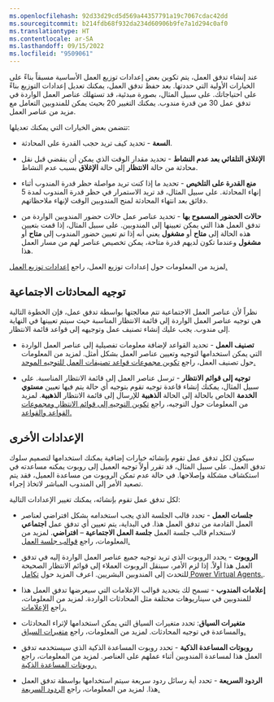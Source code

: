 ```yaml
---
ms.openlocfilehash: 92d33d29cd5d569a44357791a19c7067cdac42dd
ms.sourcegitcommit: b214fdb68f932da234d60906b9fe7a1d294c0af0
ms.translationtype: HT
ms.contentlocale: ar-SA
ms.lasthandoff: 09/15/2022
ms.locfileid: "9509061"
---
```


عند إنشاء تدفق العمل، يتم تكوين بعض إعدادات توزيع العمل الأساسية مسبقاً بناءً على الخيارات الأولية التي حددتها. بعد حفظ تدفق العمل، يمكنك تعديل إعدادات التوزيع بناءً على احتياجاتك. على سبيل المثال، بصورة مبدئية، قد تستهلك عناصر العمل الواردة في تدفق عمل 30 من قدرة مندوب. يمكنك التغيير 20 بحيث يمكن للمندوبين التعامل مع مزيد من عناصر العمل.

تتضمن بعض الخيارات التي يمكنك تعديلها: 

- **السعة** - تحديد كيف تريد حجب القدرة على المحادثة.

- **الإغلاق التلقائي بعد عدم النشاط** - تحديد مقدار الوقت الذي يمكن أن ينقضي قبل نقل محادثة من حالة **الانتظار** إلى حالة **الإغلاق** بسبب عدم النشاط.

- **منع القدرة على التلخيص** - تحديد ما إذا كنت تريد مواصلة حظر قدرة المندوب أثناء إنهاء المحادثة. على سبيل المثال، قد تريد الاستمرار في حظر قدرة المندوب لمدة 5 دقائق بعد انتهاء المحادثة لمنح المندوبين الوقت لإنهاء ملاحظاتهم.  

- **حالات الحضور المسموح بها‬** - تحديد عناصر عمل حالات حضور المندوبين الواردة من تدفق العمل هذا التي يمكن تعيينها إلى المندوبين. على سبيل المثال، إذا قمت بتعيين هذه الحالة إلى **متاح** أو **مشغول** يعني أنه إذا تم تعيين حضور المندوب إلى **متاح** أو **مشغول** وعندما تكون لديهم قدرة متاحة، يمكن تخصيص عناصر لهم من مسار العمل هذا.
 
لمزيد من المعلومات حول إعدادات توزيع العمل، راجع [إعدادات توزيع العمل.](/dynamics365/customer-service/configure-work-classification)

## <a name="route-social-conversations"></a>توجيه المحادثات الاجتماعية

نظراً لأن عناصر العمل الاجتماعية تتم معالجتها بواسطة تدفق عمل، فإن الخطوة التالية هي توجيه عناصر العمل الواردة إلى قائمة الانتظار المناسبة حيث سيتم تعيينها في النهاية إلى مندوب. يجب عليك إنشاء تصنيف عمل وتوجيهه إلى قواعد قائمة الانتظار.

- **تصنيف العمل** - تحديد القواعد لإضافة معلومات تفصيلية إلى عناصر العمل الواردة التي يمكن استخدامها لتوجيه وتعيين عناصر العمل بشكل أمثل. لمزيد من المعلومات حول تصنيف العمل، راجع [تكوين مجموعات قواعد تصنيفات العمل للتوجيه الموحد.](/dynamics365/customer-service/configure-work-classification)

- **توجيه إلى قوائم الانتظار** - ترسل عناصر العمل إلى قائمة الانتظار المناسبة. على سبيل المثال، يمكنك إنشاء قاعدة توجيه تقوم بتوجيه أي حالة يتم فيها تعيين **مستوي الخدمة** الخاص بالحالة إلى الحالة **الذهبية** للإرسال إلى قائمة الانتظار **الذهبية**. لمزيد من المعلومات حول التوجيه، راجع [تكوين التوجيه إلى قوائم الانتظار ومجموعات القواعد والقواعد.](/dynamics365/customer-service/configure-work-classification)
 
## <a name="other-settings"></a>الإعدادات الأخرى

سيكون لكل تدفق عمل تقوم بإنشائه خيارات إضافية يمكنك استخدامها لتصميم سلوك تدفق العمل. على سبيل المثال، قد تقرر أولاً توجيه العميل إلى روبوت يمكنه مساعدته في استكشاف مشكلة وإصلاحها. في حالة عدم تمكن الروبوت من مساعدة العميل، فقد يتم تصعيد الأمر إلى المندوب المباشر لاتخاذ إجراء.

لكل تدفق عمل تقوم بإنشائه، يمكنك تغيير الإعدادات التالية:  

- **جلسات العمل** - تحدد قالب الجلسة الذي يجب استخدامه بشكل افتراضي لعناصر العمل القادمة من تدفق العمل هذا. في البداية، يتم تعيين أي تدفق عمل **اجتماعي** لاستخدام قالب جلسة العمل **جلسة العمل الاجتماعية** – **افتراضي**. لمزيد من المعلومات، راجع [قوالب جلسة العمل.](/dynamics365/app-profile-manager/session-templates?tabs=customerserviceadmincenter)

- **الروبوت** - يحدد الروبوت الذي تريد توجيه جميع عناصر العمل الواردة إليه في تدفق العمل هذا أولاً.  إذا لزم الأمر، سينقل الروبوت العملاء إلى قوائم الانتظار الصحيحة للتحدث إلى المندوبين البشريين. اعرف المزيد حول [تكامل Power Virtual Agents.](/training/modules/omnichannel-power-virtual-agents/).

- **‏‫إعلامات المندوب‬** - تسمح لك بتحديد قوالب الإعلامات التي سيعرضها تدفق العمل هذا للمندوبين في سيناريوهات مختلفة مثل المحادثات الواردة. لمزيد من المعلومات، راجع [الإعلامات.](/dynamics365/app-profile-manager/notification-templates?tabs=customerserviceadmincenter)

- **متغيرات السياق‬**: تحدد متغيرات السياق التي يمكن استخدامها لإثراء المحادثات والمساعدة في توجيه المحادثات. لمزيد من المعلومات، راجع [متغيرات السياق.](/dynamics365/customer-service/context-variables-for-bot)

- **‏‫روبوتات المساعدة الذكية‬** - تحدد روبوت المساعدة الذكية الذي سيستخدمه تدفق العمل هذا لمساعدة المندوبين أثناء عملهم على العناصر. لمزيد من المعلومات، راجع [روبوتات المساعدة الذكية.](/dynamics365/customer-service/oc-smart-assist)

- **الردود السريعة** - تحدد أية رسائل ردود سريعة سيتم استخدامها بواسطة تدفق العمل هذا. لمزيد من المعلومات، راجع [‏‫الردود السريعة‬.](/dynamics365/customer-service/create-quick-replies?tabs=customerserviceadmincenter)
